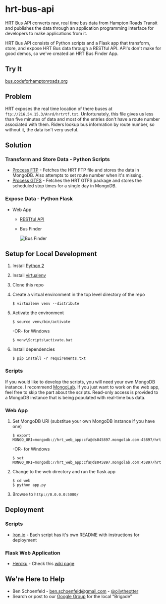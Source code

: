 # hrt-bus-api
HRT Bus API converts raw, real time bus data from Hampton Roads Transit and publishes the data through an application programming interface for developers to make applications from it.

HRT Bus API consists of Python scripts and a Flask app that transform, store, and expose HRT Bus data through a RESTful API. API's don't make for good demos, so we've created an HRT Bus Finder App.

## Try It
[bus.codeforhamptonroads.org](http://bus.codeforhamptonroads.org)

## Problem
HRT exposes the real time location of there buses at `ftp://216.54.15.3/Anrd/hrtrtf.txt`. Unfortunately, this file gives us less than five minutes of data and most of the entries don't have a route number associated with them. Riders lookup bus information by route number, so without it, the data isn't very useful.

## Solution

### Transform and Store Data - Python Scripts
* [Process FTP](https://github.com/c4hrva/hrt-bus-api/tree/master/scripts/process-ftp) - Fetches the HRT FTP file and stores the data in MongoDB. Also attempts to set route number when it's missing.
* [Process GTFS](https://github.com/c4hrva/hrt-bus-api/tree/master/scripts/process-gtfs) - Fetches the HRT GTFS package and stores the scheduled stop times for a single day in MongoDB.

### Expose Data - Python Flask
* Web App
    * [RESTful API](https://github.com/c4hrva/hrt-bus-api/wiki/RESTful-API)
    * Bus Finder
    
      ![Bus Finder](https://raw.github.com/bschoenfeld/hrt-bus-api/master/screenshot.png "Bus Finder")

## Setup for Local Development

1. Install [Python 2](http://wiki.python.org/moin/BeginnersGuide/Download)
2. Install [virtualenv](https://pypi.python.org/pypi/virtualenv)
3. Clone this repo
4. Create a virtual environment in the top level directory of the repo

    ```
    $ virtualenv venv --distribute
    ```
    
5. Activate the environment

    ```
    $ source venv/bin/activate
    ```
    -OR-  for Windows
    ```
    $ venv\Scripts\activate.bat
    ```    
    
6. Install dependencies

    ```
    $ pip install -r requirements.txt
    ```

### Scripts
If you would like to develop the scripts, you will need your own MongoDB instance. I recommend [MongoLab](https://mongolab.com/welcome/). If you just want to work on the web app, feel free to skip the part about the scripts. Read-only access is provided to a MongoDB instance that is being populated with real-time bus data.

### Web App

1. Set MongoDB URI (substitue your own MongoDB instance if you have one)

    ```
    $ export MONGO_URI=mongodb://hrt_web_app:cfa@ds045897.mongolab.com:45897/hrt
    ```
    -OR-  for Windows
    ```
    $ set MONGO_URI=mongodb://hrt_web_app:cfa@ds045897.mongolab.com:45897/hrt
    ```
2. Change to the web directory and run the flask app

    ```
    $ cd web
    $ python app.py 
    ```
    
3. Browse to `http://0.0.0.0:5000/`

## Deployment

### Scripts
* [Iron.io](http://www.iron.io/worker) - Each script has it's own README with instructions for deployment

### Flask Web Application
* [Heroku](http://www.heroku.com/) - Check this [wiki page](https://github.com/c4hrva/hrt-bus-api/wiki/Deploying-To-Heroku)

## We're Here to Help
* Ben Schoenfeld - ben.schoenfeld@gmail.com - [@oilytheotter](http://twitter.com/oilytheotter)
* Search or post to our [Google Group](https://groups.google.com/a/codeforamerica.org/forum/#!forum/hrva-brigade) for the local "Brigade" 
